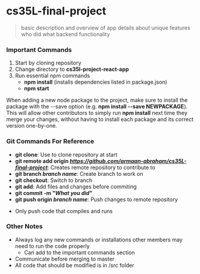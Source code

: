 # cs35L-final-project

>basic description and overview of app
>details about unique features 
>who did what
>backend functionality

### Important Commands
1. Start by cloning repository
2. Change directory to **cs35l-project-react-app**
3. Run essential npm commands
    - **npm install** (installs dependencies listed in package.json)
    - **npm start**

When adding a new node package to the project, make sure to install the package with the --save option (e.g. **npm install --save NEWPACKAGE**). This will allow other contributors to simply run **npm install** next time they merge your changes, without having to install each package and its correct version one-by-one.

### Git Commands For Reference
- **git clone**: Use to clone repository at start
- **git remote add origin *https://github.com/armaan-abraham/cs35L-final-project***: Creates remote repository to contribute to
- **git branch *branch name***: Create branch to work on
- **git checkout**: Switch to branch 
- **git add**: Add files and changes before commiting
- **git commit -m "*What you did*"**
- **git push origin *branch name***: Push changes to remote repository
* Only push code that compiles and runs

### Other Notes
- Always log any new commands or installations other members may need to run the code properly
    - Can add to the important commands section
- Communicate before merging to master
- All code that should be modified is in /src folder
